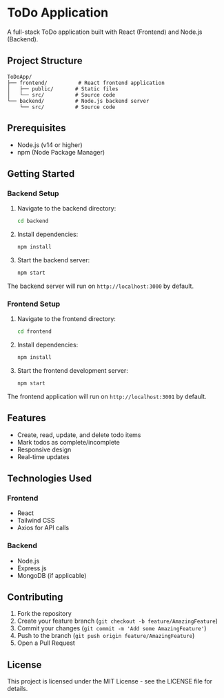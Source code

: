# ToDo Application

A full-stack ToDo application built with React (Frontend) and Node.js (Backend).

## Project Structure

```
ToDoApp/
├── frontend/          # React frontend application
│   ├── public/       # Static files
│   └── src/          # Source code
└── backend/          # Node.js backend server
    └── src/          # Source code
```

## Prerequisites

- Node.js (v14 or higher)
- npm (Node Package Manager)

## Getting Started

### Backend Setup

1. Navigate to the backend directory:
   ```bash
   cd backend
   ```

2. Install dependencies:
   ```bash
   npm install
   ```

3. Start the backend server:
   ```bash
   npm start
   ```

The backend server will run on `http://localhost:3000` by default.

### Frontend Setup

1. Navigate to the frontend directory:
   ```bash
   cd frontend
   ```

2. Install dependencies:
   ```bash
   npm install
   ```

3. Start the frontend development server:
   ```bash
   npm start
   ```

The frontend application will run on `http://localhost:3001` by default.

## Features

- Create, read, update, and delete todo items
- Mark todos as complete/incomplete
- Responsive design
- Real-time updates

## Technologies Used

### Frontend
- React
- Tailwind CSS
- Axios for API calls

### Backend
- Node.js
- Express.js
- MongoDB (if applicable)

## Contributing

1. Fork the repository
2. Create your feature branch (`git checkout -b feature/AmazingFeature`)
3. Commit your changes (`git commit -m 'Add some AmazingFeature'`)
4. Push to the branch (`git push origin feature/AmazingFeature`)
5. Open a Pull Request

## License

This project is licensed under the MIT License - see the LICENSE file for details. 